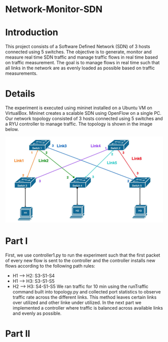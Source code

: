 # Network-Monitor-SDN
# Introduction
This project consists of a Software Defined Network (SDN) of 3 hosts connected using 5 switches. The objective is to generate, monitor and measure real time SDN traffic and manage traffic flows in real time based on traffic measurement. The goal is to manage flows in real time such that all links in the network are as evenly loaded as possible based on traffic measurements. 

# Details
The experiment is executed using mininet installed on a Ubuntu VM on VirtualBox. Mininet creates a scalable SDN using OpenFlow on a single PC. Our network topology consisted of 3 hosts connected using 5 switches and a RYU controller to manage traffic. The topology is shown in the image below. 

<img src=/Images/Topo.png width="500">

# Part I
First, we use controller1.py to run the experiment such that the first packet of every new flow is sent to the controller and the controller installs new flows according to the following path rules:
* H1 --> H2: S3-S1-S4
* H1 --> H3: S3-S1-S5
* H2 --> H3: S4-S1-S5
We ran traffic for 10 min using the runTraffic command built into topology.py and collected port statistics to observe traffic rate across the different links. This method leaves certain links over utilized and other linke under utilized. In the next part we implemented a controller where traffic is balanced across available links and evenly as possible.

# Part II

